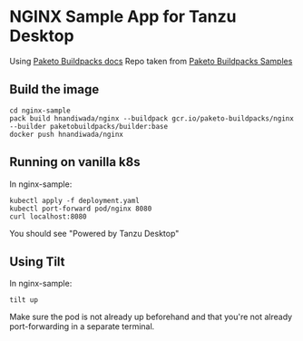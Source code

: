 # NGINX Sample App for Tanzu Desktop
Using [Paketo Buildpacks
docs](https://paketo.io/docs/buildpacks/language-family-buildpacks/nginx/)
Repo taken from [Paketo Buildpacks
Samples](https://github.com/paketo-buildpacks/samples)

## Build the image
```
cd nginx-sample
pack build hnandiwada/nginx --buildpack gcr.io/paketo-buildpacks/nginx   --builder paketobuildpacks/builder:base
docker push hnandiwada/nginx
```

## Running on vanilla k8s
In nginx-sample:
```
kubectl apply -f deployment.yaml
kubectl port-forward pod/nginx 8080
curl localhost:8080
```
You should see "Powered by Tanzu Desktop"

## Using Tilt
In nginx-sample:
```
tilt up
```
Make sure the pod is not already up beforehand and that you're not already
port-forwarding in a separate terminal.

